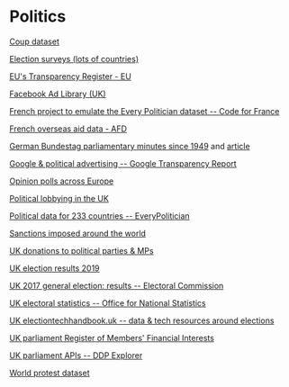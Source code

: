 # Politics

[Coup dataset](https://databank.illinois.edu/datasets/IDB-9651987)

[Election surveys (lots of countries)](https://u.osu.edu/cnep/surveys/surveys-through-2012/)

[EU's Transparency Register - EU](https://ec.europa.eu/transparencyregister/public/homePage.do)

[Facebook Ad Library (UK)](https://www.facebook.com/ads/archive/report/?source=archive-landing-page&country=GB)

[French project to emulate the Every Politician dataset -- Code for France](https://pad.codefor.fr/gRw0eCTtRcid7I_sGIrnCw#Apr%C3%A8s-la-NCC--campagne-de-contributions)

[French overseas aid data - AFD](https://opendata.afd.fr/explore/dataset/donnees-aide-au-developpement-afd/information/?disjunctive.pays_de_realisation)

[German Bundestag parliamentary minutes since 1949](https://zenodo.org/record/4542662) and [article](https://dataverse.harvard.edu/dataset.xhtml?persistentId=doi:10.7910/DVN/7EJ1KI)

[Google & political advertising -- Google Transparency Report](https://transparencyreport.google.com/political-ads/region/EU)

[Opinion polls across Europe](https://github.com/filipvanlaenen/eopaod)

[Political lobbying in the UK](https://openaccess.transparency.org.uk/)

[Political data for 233 countries -- EveryPolitician](http://everypolitician.org/)

[Sanctions imposed around the world](https://sanctionsexplorer.org/?mc_cid=9e36fd5865&mc_eid=88c7f91a73)

[UK donations to political parties & MPs](http://search.electoralcommission.org.uk/?currentPage=1&rows=10&sort=RegulatedDoneeType&order=asc&tab=1&open=filter&et=pp&isIrishSourceYes=true&isIrishSourceNo=true&date=Accepted&from=&to=&quarters=2020q1&prePoll=false&postPoll=true&register=gb&register=ni&optCols=Register&optCols=CampaigningName&optCols=AccountingUnitsAsCentralParty&optCols=IsSponsorship&optCols=IsIrishSource&optCols=RegulatedDoneeType&optCols=CompanyRegistrationNumber&optCols=Postcode&optCols=NatureOfDonation&optCols=PurposeOfVisit&optCols=DonationAction&optCols=ReportedDate&optCols=IsReportedPrePoll&optCols=ReportingPeriodName&optCols=IsBequest&optCols=IsAggregation)

[UK election results 2019](https://github.com/aodhanlutetiae/uk_election_2019)

[UK 2017 general election: results -- Electoral Commission](https://www.electoralcommission.org.uk/who-we-are-and-what-we-do/elections-and-referendums/past-elections-and-referendums/uk-general-elections/results-and-turnout-2017-uk-general-election)

[UK electoral statistics -- Office for National Statistics](https://www.ons.gov.uk/peoplepopulationandcommunity/elections/electoralregistration/datasets/electoralstatisticsforuk)

[UK electiontechhandbook.uk -- data & tech resources around elections](https://docs.google.com/document/d/1H-lRCPmeXDpWcYReGxljSDO-p04S5i4Q0Sz0GxsnLg8/edit#)

[UK parliament Register of Members' Financial Interests ](https://www.parliament.uk/mps-lords-and-offices/standards-and-financial-interests/parliamentary-commissioner-for-standards/registers-of-interests/register-of-members-financial-interests/)

[UK parliament APIs -- DDP Explorer](http://explore.data.parliament.uk/)

[World protest dataset](https://dataverse.harvard.edu/dataset.xhtml?persistentId=doi:10.7910/DVN/ON9XND)
